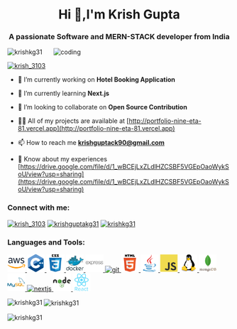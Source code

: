 <h1 align="center">Hi 👋,I'm Krish Gupta</h1>
<h3 align="center">A passionate Software and MERN-STACK developer from India</h3>

<img align="right" alt="coding" width="400" src="https://user-images.githubusercontent.com/55389276/140866485-8fb1c876-9a8f-4d6a-98dc-08c4981eaf70.gif">


<p align="left"> <img src="https://komarev.com/ghpvc/?username=krishkg31&label=Profile%20views&color=0e75b6&style=flat" alt="krishkg31" /> </p>

<p align="left"> <a href="https://twitter.com/krish_3103" target="blank"><img src="https://img.shields.io/twitter/follow/krish_3103?logo=twitter&style=for-the-badge" alt="krish_3103" /></a> </p>

- 🔭 I’m currently working on **Hotel Booking Application**

- 🌱 I’m currently learning **Next.js**

- 👯 I’m looking to collaborate on **Open Source Contribution**

- 👨‍💻 All of my projects are available at [http://portfolio-nine-eta-81.vercel.app](http://portfolio-nine-eta-81.vercel.app)

- 📫 How to reach me **krishguptack90@gmail.com**

- 📄 Know about my experiences [https://drive.google.com/file/d/1_wBCEjLxZLdlHZCSBF5VGEpOaoWykSoU/view?usp=sharing](https://drive.google.com/file/d/1_wBCEjLxZLdlHZCSBF5VGEpOaoWykSoU/view?usp=sharing)

<h3 align="left">Connect with me:</h3>
<p align="left">
<a href="https://twitter.com/krish_3103" target="blank"><img align="center" src="https://raw.githubusercontent.com/rahuldkjain/github-profile-readme-generator/master/src/images/icons/Social/twitter.svg" alt="krish_3103" height="30" width="40" /></a>
<a href="https://linkedin.com/in/krishguptakg31" target="blank"><img align="center" src="https://raw.githubusercontent.com/rahuldkjain/github-profile-readme-generator/master/src/images/icons/Social/linked-in-alt.svg" alt="krishguptakg31" height="30" width="40" /></a>
<a href="https://www.leetcode.com/krishkg31" target="blank"><img align="center" src="https://raw.githubusercontent.com/rahuldkjain/github-profile-readme-generator/master/src/images/icons/Social/leet-code.svg" alt="krishkg31" height="30" width="40" /></a>
</p>

<h3 align="left">Languages and Tools:</h3>
<p align="left"> <a href="https://aws.amazon.com" target="_blank" rel="noreferrer"> <img src="https://raw.githubusercontent.com/devicons/devicon/master/icons/amazonwebservices/amazonwebservices-original-wordmark.svg" alt="aws" width="40" height="40"/> </a> <a href="https://www.w3schools.com/cpp/" target="_blank" rel="noreferrer"> <img src="https://raw.githubusercontent.com/devicons/devicon/master/icons/cplusplus/cplusplus-original.svg" alt="cplusplus" width="40" height="40"/> </a> <a href="https://www.w3schools.com/css/" target="_blank" rel="noreferrer"> <img src="https://raw.githubusercontent.com/devicons/devicon/master/icons/css3/css3-original-wordmark.svg" alt="css3" width="40" height="40"/> </a> <a href="https://www.docker.com/" target="_blank" rel="noreferrer"> <img src="https://raw.githubusercontent.com/devicons/devicon/master/icons/docker/docker-original-wordmark.svg" alt="docker" width="40" height="40"/> </a> <a href="https://expressjs.com" target="_blank" rel="noreferrer"> <img src="https://raw.githubusercontent.com/devicons/devicon/master/icons/express/express-original-wordmark.svg" alt="express" width="40" height="40"/> </a> <a href="https://git-scm.com/" target="_blank" rel="noreferrer"> <img src="https://www.vectorlogo.zone/logos/git-scm/git-scm-icon.svg" alt="git" width="40" height="40"/> </a> <a href="https://www.w3.org/html/" target="_blank" rel="noreferrer"> <img src="https://raw.githubusercontent.com/devicons/devicon/master/icons/html5/html5-original-wordmark.svg" alt="html5" width="40" height="40"/> </a> <a href="https://www.java.com" target="_blank" rel="noreferrer"> <img src="https://raw.githubusercontent.com/devicons/devicon/master/icons/java/java-original.svg" alt="java" width="40" height="40"/> </a> <a href="https://developer.mozilla.org/en-US/docs/Web/JavaScript" target="_blank" rel="noreferrer"> <img src="https://raw.githubusercontent.com/devicons/devicon/master/icons/javascript/javascript-original.svg" alt="javascript" width="40" height="40"/> </a> <a href="https://www.linux.org/" target="_blank" rel="noreferrer"> <img src="https://raw.githubusercontent.com/devicons/devicon/master/icons/linux/linux-original.svg" alt="linux" width="40" height="40"/> </a> <a href="https://www.mongodb.com/" target="_blank" rel="noreferrer"> <img src="https://raw.githubusercontent.com/devicons/devicon/master/icons/mongodb/mongodb-original-wordmark.svg" alt="mongodb" width="40" height="40"/> </a> <a href="https://www.mysql.com/" target="_blank" rel="noreferrer"> <img src="https://raw.githubusercontent.com/devicons/devicon/master/icons/mysql/mysql-original-wordmark.svg" alt="mysql" width="40" height="40"/> </a> <a href="https://nextjs.org/" target="_blank" rel="noreferrer"> <img src="https://cdn.worldvectorlogo.com/logos/nextjs-2.svg" alt="nextjs" width="40" height="40"/> </a> <a href="https://nodejs.org" target="_blank" rel="noreferrer"> <img src="https://raw.githubusercontent.com/devicons/devicon/master/icons/nodejs/nodejs-original-wordmark.svg" alt="nodejs" width="40" height="40"/> </a> <a href="https://reactjs.org/" target="_blank" rel="noreferrer"> <img src="https://raw.githubusercontent.com/devicons/devicon/master/icons/react/react-original-wordmark.svg" alt="react" width="40" height="40"/> </a> </p>

<p><img align="left" src="https://github-readme-stats.vercel.app/api/top-langs?username=krishkg31&show_icons=true&locale=en&layout=compact" alt="krishkg31" /></p>

<p>&nbsp;<img align="center" src="https://github-readme-stats.vercel.app/api?username=krishkg31&show_icons=true&locale=en" alt="krishkg31" /></p>

<p><img align="center" src="https://github-readme-streak-stats.herokuapp.com/?user=krishkg31&" alt="krishkg31" /></p>
